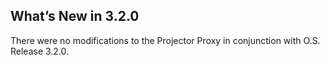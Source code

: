 
## What’s New in 3.2.0

There were no modifications to the Projector Proxy in conjunction with O.S. Release 3.2.0.

